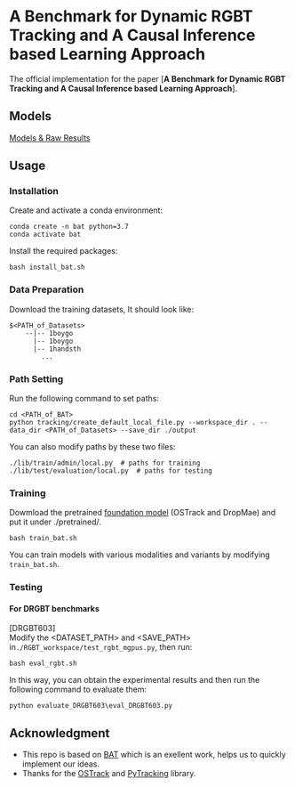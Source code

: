 # A Benchmark for Dynamic RGBT Tracking and A Causal Inference based Learning Approach
The official implementation for the paper [**A Benchmark for Dynamic RGBT Tracking and A Causal Inference based Learning Approach**].



## Models

[Models & Raw Results](https://www.kaggle.com/datasets/zhaodongding/drgbt603-results/data)



## Usage
### Installation
Create and activate a conda environment:
```
conda create -n bat python=3.7
conda activate bat
```
Install the required packages:
```
bash install_bat.sh
```

### Data Preparation
Download the training datasets, It should look like:
```
$<PATH_of_Datasets>
    --|-- 1boygo
      |-- 1boygo
      |-- 1handsth
        ...

```

### Path Setting
Run the following command to set paths:
```
cd <PATH_of_BAT>
python tracking/create_default_local_file.py --workspace_dir . --data_dir <PATH_of_Datasets> --save_dir ./output
```
You can also modify paths by these two files:
```
./lib/train/admin/local.py  # paths for training
./lib/test/evaluation/local.py  # paths for testing
```

### Training
Dowmload the pretrained [foundation model](https://www.kaggle.com/datasets/zhaodongding/drgbt603-results/data) (OSTrack and DropMae)
and put it under ./pretrained/.
```
bash train_bat.sh
```
You can train models with various modalities and variants by modifying ```train_bat.sh```.

### Testing

#### For DRGBT benchmarks
[DRGBT603] \
Modify the <DATASET_PATH> and <SAVE_PATH> in```./RGBT_workspace/test_rgbt_mgpus.py```, then run:
```
bash eval_rgbt.sh
```
In this way, you can obtain the experimental results and then run the following command to evaluate them:
```
python evaluate_DRGBT603\eval_DRGBT603.py
```








## Acknowledgment
- This repo is based on [BAT](https://github.com/SparkTempest/BAT) which is an exellent work, helps us to quickly implement our ideas.
- Thanks for the [OSTrack](https://github.com/botaoye/OSTrack) and [PyTracking](https://github.com/visionml/pytracking) library.

